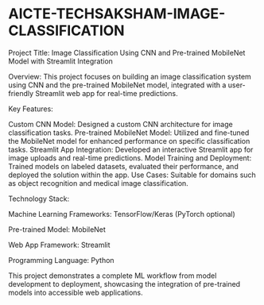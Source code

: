 # AICTE-TECHSAKSHAM-IMAGE-CLASSIFICATION
Project Title: Image Classification Using CNN and Pre-trained MobileNet Model with Streamlit Integration

Overview:
This project focuses on building an image classification system using CNN and the pre-trained MobileNet model, integrated with a user-friendly Streamlit web app for real-time predictions.

Key Features:

Custom CNN Model: Designed a custom CNN architecture for image classification tasks.
Pre-trained MobileNet Model: Utilized and fine-tuned the MobileNet model for enhanced performance on specific classification tasks.
Streamlit App Integration: Developed an interactive Streamlit app for image uploads and real-time predictions.
Model Training and Deployment: Trained models on labeled datasets, evaluated their performance, and deployed the solution within the app.
Use Cases: Suitable for domains such as object recognition and medical image classification.

Technology Stack:

Machine Learning Frameworks: TensorFlow/Keras (PyTorch optional)

Pre-trained Model: MobileNet

Web App Framework: Streamlit

Programming Language: Python

This project demonstrates a complete ML workflow from model development to deployment, showcasing the integration of pre-trained models into accessible web applications.
